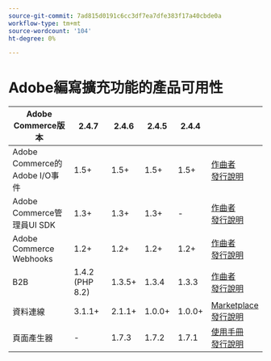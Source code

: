 ```yaml
---
source-git-commit: 7ad815d0191c6cc3df7ea7dfe383f17a40cbde0a
workflow-type: tm+mt
source-wordcount: '104'
ht-degree: 0%

---
```

# Adobe編寫擴充功能的產品可用性


<table style="table-layout:auto">
  <thead>
    <tr>
      <th>Adobe Commerce版本</th>
      <th>2.4.7</th>
      <th>2.4.6</th>
      <th>2.4.5</th>
      <th>2.4.4</th>
      <th></th>
    </tr>
  </thead>
  <tbody>
      <tr>
          <td>Adobe Commerce的Adobe I/O事件</td>
          <td>1.5+</td>
          <td>1.5+</td>
          <td>1.5+</td>
          <td>1.5+</td>
          <td>
              <a href="https://developer.adobe.com/commerce/extensibility/events/installation/">作曲者</a><br/>
              <a href="https://developer.adobe.com/commerce/extensibility/events/release-notes/">發行說明</a><br/>
          </td>
      </tr>
      <tr>
          <td>Adobe Commerce管理員UI SDK</td>
          <td>1.3+</td>
          <td>1.3+</td>
          <td>1.3+</td>
          <td>-</td>
          <td>
              <a href="https://developer.adobe.com/commerce/extensibility/admin-ui-sdk/installation/">作曲者</a><br/>
              <a href="https://developer.adobe.com/commerce/extensibility/admin-ui-sdk/release-notes/">發行說明</a><br/>
          </td>
      </tr>
      <tr>
          <td>Adobe Commerce Webhooks</td>
          <td>1.2+</td>
          <td>1.2+</td>
          <td>1.2+</td>
          <td>1.2+</td>
          <td>
              <a href="https://developer.adobe.com/commerce/extensibility/webhooks/installation/">作曲者</a><br/>
              <a href="https://developer.adobe.com/commerce/extensibility/webhooks/release-notes/">發行說明</a><br/>
          </td>
      </tr>
      <tr>
          <td>B2B</td>
          <td>1.4.2 (PHP 8.2)</td>
          <td>1.3.5+</td>
          <td>1.3.4</td>
          <td>1.3.3</td>
          <td>
              <a href="https://experienceleague.adobe.com/docs/commerce-admin/b2b/install.html">作曲者</a><br/>
              <a href="https://experienceleague.adobe.com/docs/commerce-admin/b2b/release-notes.html">發行說明</a><br/>
          </td>
      </tr>
      <tr>
          <td>資料連線</td>
          <td>3.1.1+</td>
          <td>2.1.1+</td>
          <td>1.0.0+</td>
          <td>1.0.0+</td>
          <td>
              <a href="https://commercemarketplace.adobe.com/magento-experience-platform-connector.html">Marketplace</a><br/>
              <a href="https://experienceleague.adobe.com/docs/commerce-merchant-services/data-connection/release-notes.html">發行說明</a><br/>
          </td>
      </tr>
      <tr>
          <td>頁面產生器</td>
          <td>-</td>
          <td>1.7.3</td>
          <td>1.7.2</td>
          <td>1.7.1</td>
          <td>
              <a href="https://experienceleague.adobe.com/docs/commerce-admin/page-builder/guide-overview.html">使用手冊</a><br/>
              <a href="https://experienceleague.adobe.com/docs/commerce-admin/page-builder/release-notes.html">發行說明</a><br/>
          </td>
      </tr>
  </tbody>
</table>
